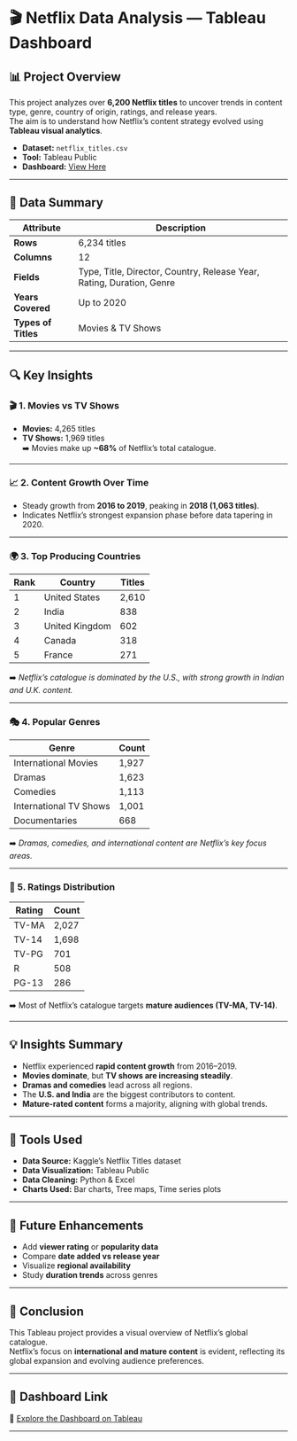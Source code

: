 # 🎬 Netflix Data Analysis — Tableau Dashboard

## 📊 Project Overview
This project analyzes over **6,200 Netflix titles** to uncover trends in content type, genre, country of origin, ratings, and release years.  
The aim is to understand how Netflix’s content strategy evolved using **Tableau visual analytics**.

- **Dataset:** `netflix_titles.csv` 
- **Tool:** Tableau Public
- **Dashboard:** [View Here](https://public.tableau.com/app/profile/sumedh.more3584/viz/NetflixDataAnalysis_17241812320300/Netflix)

---

## 🧩 Data Summary

| Attribute | Description |
|------------|--------------|
| **Rows** | 6,234 titles |
| **Columns** | 12 |
| **Fields** | Type, Title, Director, Country, Release Year, Rating, Duration, Genre |
| **Years Covered** | Up to 2020 |
| **Types of Titles** | Movies & TV Shows |

---

## 🔍 Key Insights

### 🎬 1. Movies vs TV Shows
- **Movies:** 4,265 titles  
- **TV Shows:** 1,969 titles  
➡️ Movies make up **~68%** of Netflix’s total catalogue.

---

### 📈 2. Content Growth Over Time
- Steady growth from **2016 to 2019**, peaking in **2018 (1,063 titles)**.  
- Indicates Netflix’s strongest expansion phase before data tapering in 2020.

---

### 🌍 3. Top Producing Countries

| Rank | Country | Titles |
|------|----------|---------|
| 1 | United States | 2,610 |
| 2 | India | 838 |
| 3 | United Kingdom | 602 |
| 4 | Canada | 318 |
| 5 | France | 271 |

➡️ *Netflix’s catalogue is dominated by the U.S., with strong growth in Indian and U.K. content.*

---

### 🎭 4. Popular Genres

| Genre | Count |
|--------|--------|
| International Movies | 1,927 |
| Dramas | 1,623 |
| Comedies | 1,113 |
| International TV Shows | 1,001 |
| Documentaries | 668 |

➡️ *Dramas, comedies, and international content are Netflix’s key focus areas.*

---

### 🔞 5. Ratings Distribution

| Rating | Count |
|--------|--------|
| TV-MA | 2,027 |
| TV-14 | 1,698 |
| TV-PG | 701 |
| R | 508 |
| PG-13 | 286 |

➡️ Most of Netflix’s catalogue targets **mature audiences (TV-MA, TV-14)**.

---

## 💡 Insights Summary
- Netflix experienced **rapid content growth** from 2016–2019.  
- **Movies dominate**, but **TV shows are increasing steadily**.  
- **Dramas and comedies** lead across all regions.  
- The **U.S. and India** are the biggest contributors to content.  
- **Mature-rated content** forms a majority, aligning with global trends.

---

## 🧰 Tools Used
- **Data Source:** Kaggle’s Netflix Titles dataset  
- **Data Visualization:** Tableau Public  
- **Data Cleaning:** Python & Excel  
- **Charts Used:** Bar charts, Tree maps, Time series plots

---

## 🚀 Future Enhancements
- Add **viewer rating** or **popularity data**
- Compare **date added vs release year**
- Visualize **regional availability**
- Study **duration trends** across genres

---

## 🧠 Conclusion
This Tableau project provides a visual overview of Netflix’s global catalogue.  
Netflix’s focus on **international and mature content** is evident, reflecting its global expansion and evolving audience preferences.

---

## 📎 Dashboard Link
🔗 [Explore the Dashboard on Tableau](https://public.tableau.com/app/profile/sumedh.more3584/viz/NetflixDataAnalysis_17241812320300/Netflix)

---
